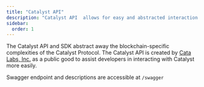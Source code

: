 ```yaml
---
title: "Catalyst API"
description: "Catalyst API  allows for easy and abstracted interaction with the Catalyst Protocol smart contracts."
sidebar:
  order: 1
---
```


The Catalyst API and SDK abstract away the blockchain-specific complexities of the Catalyst Protocol. The Catalyst API is created by [Cata Labs, Inc.](https://catalabs.org/) as a public good to assist developers in interacting with Catalyst more easily.

Swagger endpoint and descriptions are accessible at `/swagger`